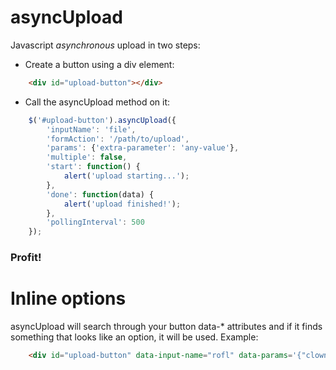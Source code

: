 # asyncUpload

Javascript *asynchronous* upload in two steps:

- Create a button using a div element:

```html
    <div id="upload-button"></div>
```

- Call the asyncUpload method on it:

```javascript
    $('#upload-button').asyncUpload({
        'inputName': 'file',
        'formAction': '/path/to/upload',
        'params': {'extra-parameter': 'any-value'},
        'multiple': false,
        'start': function() {
            alert('upload starting...');
        },
        'done': function(data) {
            alert('upload finished!');
        },
        'pollingInterval': 500
    });
```

### Profit!

# Inline options

asyncUpload will search through your button data-* attributes and if it finds something that looks like an option, it will be used. Example:

```html
    <div id="upload-button" data-input-name="rofl" data-params='{"clown": "bozo"}'></div>
```
